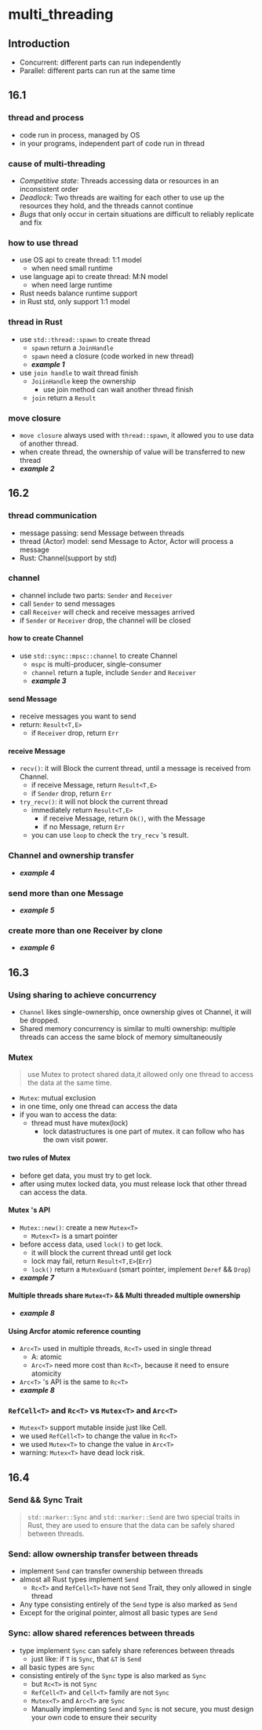 # multi_threading

## Introduction

- Concurrent: different parts can run independently
- Parallel: different parts can run at the same time

## 16.1 

### thread and process

- code run in process, managed by OS
- in your programs, independent part of code run in thread

### cause of multi-threading

- *Competitive state*: Threads accessing data or resources in an inconsistent order
- *Deadlock*: Two threads are waiting for each other to use up the resources they hold, and the threads cannot continue
- *Bugs* that only occur in certain situations are difficult to reliably replicate and fix

### how to use thread

- use OS api to create thread: 1:1 model
  - when need small runtime
- use language api to create thread: M:N model
  - when need large runtime
- Rust needs balance runtime support
- in Rust std, only support 1:1 model

### thread in Rust

- use `std::thread::spawn` to create thread
  - `spawn` return a `JoinHandle`
  - `spawn` need a closure (code worked in new thread)
  - ***example 1***
- use `join handle` to wait thread finish
  - `JoiinHandle` keep the ownership
    - use join method can wait another thread finish
  - `join` return a `Result`

### move closure

- `move closure` always used with `thread::spawn`, it allowed you to use data of another thread.
- when create thread, the ownership of value will be transferred to new thread
- ***example 2***

## 16.2

### thread communication

- message passing: send Message between threads
- thread (Actor) model: send Message to Actor, Actor will process a message
- Rust: Channel(support by std)

### channel

- channel include two parts: `Sender` and `Receiver`
- call `Sender` to send messages
- call `Receiver` will check and receive messages arrived
- if `Sender` or `Receiver` drop, the channel will be closed

#### how to create Channel

- use `std::sync::mpsc::channel` to create Channel
  - `mspc` is multi-producer, single-consumer
  - `channel` return a tuple, include `Sender` and `Receiver`
  - ***example 3***

#### send Message

- receive messages you want to send
- return: `Result<T,E>`
  - if `Receiver` drop, return `Err`

#### receive Message

- `recv()`: it will Block the current thread, until a message is received from Channel.
  - if receive Message, return `Result<T,E>`
  - if `Sender` drop, return `Err`
- `try_recv()`: it will not block the current thread
  - immediately return `Result<T,E>`
    - if receive Message, return `Ok()`, with the Message
    - if no Message, return `Err`
  - you can use `loop` to check the `try_recv` 's result.
### Channel and ownership transfer

- ***example 4***

### send more than one Message

- ***example 5***

### create more than one Receiver by clone

- ***example 6***

## 16.3

### Using sharing to achieve concurrency

- `Channel` likes single-ownership, once ownership gives ot Channel, it will be dropped.
- Shared memory concurrency is similar to multi ownership: multiple threads can access the same block of memory simultaneously

### Mutex
> use Mutex to protect shared data,it allowed only one thread to access the data at the same time.

- `Mutex`: mutual exclusion
- in one time, only one thread can access the data
- if you wan to access the data: 
  - thread must have mutex(lock)
    - lock datastructures is one part of mutex. it can follow who has the own visit power.

#### two rules of Mutex

- before get data, you must try to get lock.
- after using mutex locked data, you must release lock that other thread can access the data.

#### Mutex<T> 's API

- `Mutex::new()`: create a new `Mutex<T>`
  - `Mutex<T>` is a smart pointer
- before access data, used `lock()` to get lock.
  - it will block the current thread until get lock
  - lock may fail, return `Result<T,E>`(`Err`)
  - `lock()` return a `MutexGuard` (smart pointer, implement `Deref` && `Drop`)
- ***example 7***

#### Multiple threads share `Mutex<T>` && Multi threaded multiple ownership

- ***example 8***

#### Using Arc<T>for atomic reference counting

- `Arc<T>` used in multiple threads, `Rc<T>` used in single thread
  - A: atomic
  - `Arc<T>` need more cost than `Rc<T>`, because it need to ensure atomicity
- `Arc<T>` 's API is the same to `Rc<T>`
- ***example 8***

### `RefCell<T>` and `Rc<T>` vs `Mutex<T>` and `Arc<T>`

- `Mutex<T>` support mutable inside just like Cell.
- we used `RefCell<T>` to change the value in `Rc<T>`
- we used `Mutex<T>` to change the value in `Arc<T>`
- warning: `Mutex<T>` have dead lock risk.

## 16.4

### Send && Sync Trait

> `std::marker::Sync` and `std::marker::Send` are two special traits in Rust, they are used to ensure that the data can be safely shared between threads.

### Send: allow ownership transfer between threads

- implement `Send` can transfer ownership between threads
- almost all Rust types implement `Send`
  - `Rc<T>` and `RefCell<T>` have not `Send` Trait, they only allowed in single thread
- Any type consisting entirely of the `Send` type is also marked as `Send`
- Except for the original pointer, almost all basic types are `Send`

### Sync: allow shared references between threads

- type implement `Sync` can safely share references between threads
  - just like: if `T` is `Sync`, that `&T` is `Send`
- all basic types are `Sync`
- consisting entirely of the `Sync` type is also marked as `Sync`
  - but `Rc<T>` is not `Sync`
  - `RefCell<T>` and `Cell<T>` family are not `Sync`
  - `Mutex<T>` and `Arc<T>` are `Sync`
  - Manually implementing `Send` and `Sync` is not secure, you must design your own code to ensure their security